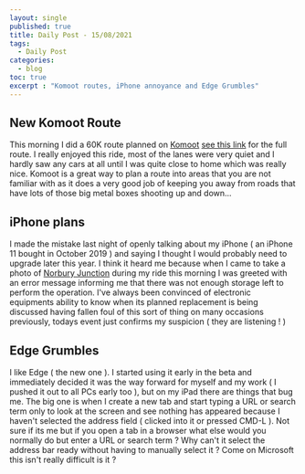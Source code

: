 ```yaml
---
layout: single
published: true
title: Daily Post - 15/08/2021
tags:
  - Daily Post
categories:
  - blog
toc: true
excerpt : "Komoot routes, iPhone annoyance and Edge Grumbles"
---
```

## New Komoot Route
This morning I did a 60K route planned on [Komoot](https://www.komoot.com/) [see this link](https://www.komoot.com/tour/454744827?ref=itd) for the full route. I really enjoyed this ride, most of the lanes were very quiet and I hardly saw any cars at all until I was quite close to home which was really nice. Komoot is a great way to plan a route into areas that you are not familiar with as it does a very good job of keeping you away from roads that have lots of those big metal boxes shooting up and down...

## iPhone plans
I made the mistake last night of openly talking about my iPhone ( an iPhone 11 bought in October 2019 ) and saying I thought I would probably need to upgrade later this year. I think it heard me because when I came to take a photo of [Norbury Junction](https://en.m.wikipedia.org/wiki/Norbury_Junction) during my ride this morning I was greeted with an error message informing me that there was not enough storage left to perform the operation. I've always been convinced of electronic equipments ability to know when its planned replacement is being discussed having fallen foul of this sort of thing on many occasions previously, todays event just confirms my suspicion ( they are listening ! )

## Edge Grumbles
I like Edge ( the new one ). I started using it early in the beta and immediately decided it was the way forward for myself and my work ( I pushed it out to all PCs early too ), but on my iPad there are things that bug me. The big one is when I create a new tab and start typing a URL or search term only to look at the screen and see nothing has appeared because I haven't selected the address field ( clicked into it or pressed CMD-L ). Not sure if its me but if you open a tab in a browser what else would you normally do but enter a URL or search term ? Why can't it select the address bar ready without having to manually select it ? Come on Microsoft this isn't really difficult is it ?


